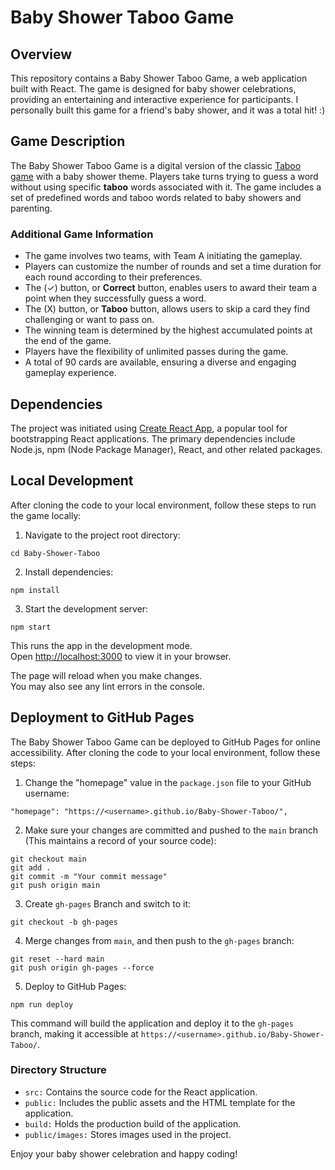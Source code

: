 # Baby Shower Taboo Game

## Overview

This repository contains a Baby Shower Taboo Game, a web application built with React. The game is designed for baby shower celebrations, providing an entertaining and interactive experience for participants. 
I personally built this game for a friend's baby shower, and it was a total hit! :)

## Game Description

The Baby Shower Taboo Game is a digital version of the classic [Taboo game](https://playtaboo.com/rules-of-the-taboo-game/) with a baby shower theme. Players take turns trying to guess a word without using specific **taboo** words associated with it. The game includes a set of predefined words and taboo words related to baby showers and parenting. 

### Additional Game Information
* The game involves two teams, with Team A initiating the gameplay.
* Players can customize the number of rounds and set a time duration for each round according to their preferences.
* The (&#10003;) button, or **Correct** button, enables users to award their team a point when they successfully guess a word.
* The (X) button, or **Taboo** button, allows users to skip a card they find challenging or want to pass on.
* The winning team is determined by the highest accumulated points at the end of the game.
* Players have the flexibility of unlimited passes during the game.
* A total of 90 cards are available, ensuring a diverse and engaging gameplay experience.

## Dependencies

The project was initiated using [Create React App](https://github.com/facebook/create-react-app), a popular tool for bootstrapping React applications. The primary dependencies include Node.js, npm (Node Package Manager), React, and other related packages. 

## Local Development

After cloning the code to your local environment, follow these steps to run the game locally:

1. Navigate to the project root directory:

```
cd Baby-Shower-Taboo
```
2.  Install dependencies:

```
npm install
```

3. Start the development server:
```
npm start
```

This runs the app in the development mode.\
Open [http://localhost:3000](http://localhost:3000) to view it in your browser.

The page will reload when you make changes.\
You may also see any lint errors in the console.


## Deployment to GitHub Pages
The Baby Shower Taboo Game can be deployed to GitHub Pages for online accessibility. After cloning the code to your local environment, follow these steps:

1. Change the "homepage" value in the `package.json` file to your GitHub username:
```
"homepage": "https://<username>.github.io/Baby-Shower-Taboo/",
```
2. Make sure your changes are committed and pushed to the `main` branch (This maintains a record of your source code):
```
git checkout main
git add .
git commit -m "Your commit message"
git push origin main
```
3. Create `gh-pages` Branch and switch to it:
```
git checkout -b gh-pages
```

4. Merge changes from `main`, and then push to the `gh-pages` branch:
```
git reset --hard main
git push origin gh-pages --force
```
5. Deploy to GitHub Pages: 
```
npm run deploy
```

This command will build the application and deploy it to the `gh-pages` branch, making it accessible at `https://<username>.github.io/Baby-Shower-Taboo/`.

### Directory Structure
* `src:` Contains the source code for the React application.
* `public:` Includes the public assets and the HTML template for the application.
* `build:` Holds the production build of the application.
* `public/images:` Stores images used in the project.
  

Enjoy your baby shower celebration and happy coding!
